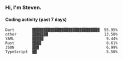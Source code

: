 ### Hi, I'm Steven.

#### Coding activity (past 7 days)
```
Dart        ▓▓▓▓▓▓▓▓▓▓▓▓▓▓▓▓▓▓▓▓▓▓▓▓▓▓▓▓▓▓  55.95%
other       ▓▓▓▓▓▓▓                         13.50%
YAML        ▓▓▓▓▓                            9.44%
Rust        ▓▓▓▓                             8.61%
JSON        ▓▓▓                              6.99%
TypeScript  ▓▓                               5.50%
```
